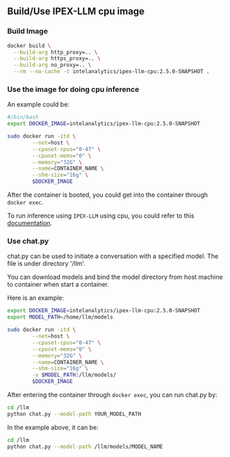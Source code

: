 ## Build/Use IPEX-LLM cpu image

### Build Image
```bash
docker build \
  --build-arg http_proxy=.. \
  --build-arg https_proxy=.. \
  --build-arg no_proxy=.. \
  --rm --no-cache -t intelanalytics/ipex-llm-cpu:2.5.0-SNAPSHOT .
```


### Use the image for doing cpu inference


An example could be:
```bash
#/bin/bash
export DOCKER_IMAGE=intelanalytics/ipex-llm-cpu:2.5.0-SNAPSHOT

sudo docker run -itd \
        --net=host \
        --cpuset-cpus="0-47" \
        --cpuset-mems="0" \
        --memory="32G" \
        --name=CONTAINER_NAME \
        --shm-size="16g" \
        $DOCKER_IMAGE
```


After the container is booted, you could get into the container through `docker exec`.

To run inference using `IPEX-LLM` using cpu, you could refer to this [documentation](https://github.com/intel-analytics/IPEX-LLM/tree/main/python/llm#cpu-int4).

### Use chat.py

chat.py can be used to initiate a conversation with a specified model. The file is under directory '/llm'.

You can download models and bind the model directory from host machine to container when start a container.

Here is an example:
```bash
export DOCKER_IMAGE=intelanalytics/ipex-llm-cpu:2.5.0-SNAPSHOT
export MODEL_PATH=/home/llm/models

sudo docker run -itd \
        --net=host \
        --cpuset-cpus="0-47" \
        --cpuset-mems="0" \
        --memory="32G" \
        --name=CONTAINER_NAME \
        --shm-size="16g" \
        -v $MODEL_PATH:/llm/models/
        $DOCKER_IMAGE

```

After entering the container through `docker exec`, you can run chat.py by:
```bash
cd /llm
python chat.py --model-path YOUR_MODEL_PATH
```
In the example above, it can be:
```bash
cd /llm
python chat.py --model-path /llm/models/MODEL_NAME
```
